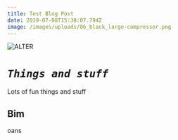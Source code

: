```yaml
---
title: Test Blog Post
date: 2019-07-08T15:38:07.794Z
image: /images/uploads/86_black_large-compressor.png
---
```

![ALTER](/images/uploads/86_black_large-compressor.png "Title thigs")

# **_`Things and stuff`_**

Lots of fun things and stuff

## Bim

oans
